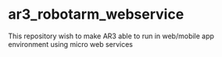 # ar3_robotarm_webservice
This repository wish to make AR3 able to run in web/mobile app environment using micro web services
